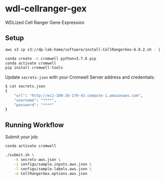 # wdl-cellranger-gex

WDLized Cell Ranger Gene Expression

## Setup

```bash
aws s3 cp s3://dp-lab-home/software/install-CellRangerGex-6.0.2.sh - | bash
```

```bash
conda create -n cromwell python=3.7.6 pip
conda activate cromwell
pip install cromwell-tools
```

Update `secrets.json` with your Cromwell Server address and credentials:

```bash
$ cat secrets.json
{
    "url": "http://ec2-100-26-170-43.compute-1.amazonaws.com",
    "username": "****",
    "password": "****"
}
```

## Running Workflow

Submit your job:

```bash
conda activate cromwell

./submit.sh \
    -k secrets-aws.json \
    -i configs/sample.inputs.aws.json \
    -l configs/sample.labels.aws.json \
    -o CellRangerGex.options.aws.json
```
